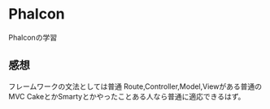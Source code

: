 # Phalcon
Phalconの学習

## 感想
フレームワークの文法としては普通
Route,Controller,Model,Viewがある普通のMVC
CakeとかSmartyとかやったことある人なら普通に適応できるはず。